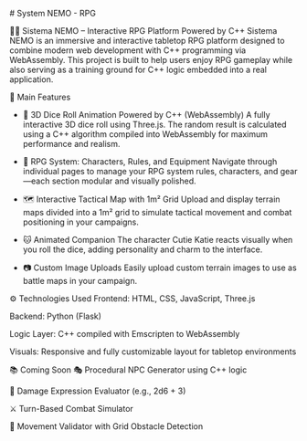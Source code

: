 #   S y s t e m NEMO - R P G 

🧙‍♂️ Sistema NEMO – Interactive RPG Platform Powered by C++
Sistema NEMO is an immersive and interactive tabletop RPG platform designed to combine modern web development with C++ programming via WebAssembly. This project is built to help users enjoy RPG gameplay while also serving as a training ground for C++ logic embedded into a real application.

🔮 Main Features
- 🎲 3D Dice Roll Animation Powered by C++ (WebAssembly)
A fully interactive 3D dice roll using Three.js. The random result is calculated using a C++ algorithm compiled into WebAssembly for maximum performance and realism.

- 🧠 RPG System: Characters, Rules, and Equipment
Navigate through individual pages to manage your RPG system rules, characters, and gear—each section modular and visually polished.

- 🗺️ Interactive Tactical Map with 1m² Grid
Upload and display terrain maps divided into a 1m² grid to simulate tactical movement and combat positioning in your campaigns.

- 🐱 Animated Companion
The character Cutie Katie reacts visually when you roll the dice, adding personality and charm to the interface.

- 📷 Custom Image Uploads
Easily upload custom terrain images to use as battle maps in your campaign.

⚙️ Technologies Used
Frontend: HTML, CSS, JavaScript, Three.js

Backend: Python (Flask)

Logic Layer: C++ compiled with Emscripten to WebAssembly

Visuals: Responsive and fully customizable layout for tabletop environments


📚 Coming Soon
🎭 Procedural NPC Generator using C++ logic

🧮 Damage Expression Evaluator (e.g., 2d6 + 3)

⚔️ Turn-Based Combat Simulator

🧱 Movement Validator with Grid Obstacle Detection
 
